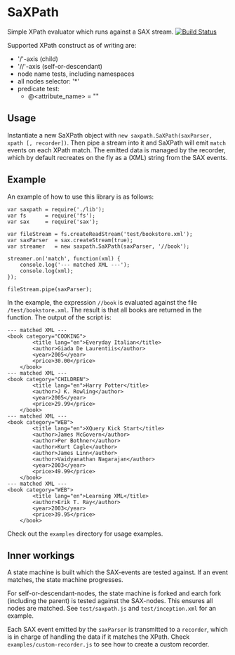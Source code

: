 SaXPath
=======
Simple XPath evaluator which runs against a SAX stream. [![Build Status](https://secure.travis-ci.org/StevenLooman/saxpath.png)](http://travis-ci.org/StevenLooman/saxpath)

Supported XPath construct as of writing are:
  - '/'-axis (child)
  - '//'-axis (self-or-descendant)
  - node name tests, including namespaces
  - all nodes selector: '*'
  - predicate test:
    - @<attribute_name> = "<literal>"

Usage
-----
Instantiate a new SaXPath object with `new saxpath.SaXPath(saxParser, xpath [, recorder])`. Then pipe a stream into it and SaXPath will emit `match` events on each XPath match. The emitted data is managed by the recorder, which by default recreates on the fly as a (XML) string from the SAX events.

Example
-------

An example of how to use this library is as follows:

```
var saxpath = require('./lib');
var fs      = require('fs');
var sax     = require('sax');

var fileStream = fs.createReadStream('test/bookstore.xml');
var saxParser  = sax.createStream(true);
var streamer   = new saxpath.SaXPath(saxParser, '//book');

streamer.on('match', function(xml) {
    console.log('--- matched XML ---');
    console.log(xml);
});

fileStream.pipe(saxParser);
```

In the example, the expression ```//book``` is evaluated against the file ```/test/bookstore.xml```. The result is that all books are returned in the function. The output of the script is:

```
--- matched XML ---
<book category="COOKING">
        <title lang="en">Everyday Italian</title>
        <author>Giada De Laurentiis</author>
        <year>2005</year>
        <price>30.00</price>
    </book>
--- matched XML ---
<book category="CHILDREN">
        <title lang="en">Harry Potter</title>
        <author>J K. Rowling</author>
        <year>2005</year>
        <price>29.99</price>
    </book>
--- matched XML ---
<book category="WEB">
        <title lang="en">XQuery Kick Start</title>
        <author>James McGovern</author>
        <author>Per Bothner</author>
        <author>Kurt Cagle</author>
        <author>James Linn</author>
        <author>Vaidyanathan Nagarajan</author>
        <year>2003</year>
        <price>49.99</price>
    </book>
--- matched XML ---
<book category="WEB">
        <title lang="en">Learning XML</title>
        <author>Erik T. Ray</author>
        <year>2003</year>
        <price>39.95</price>
    </book>
```

Check out the `examples` directory for usage examples.

Inner workings
--------------
A state machine is built which the SAX-events are tested against. If an event matches, the state machine progresses.

For self-or-descendant-nodes, the state machine is forked and earch fork (including the parent) is tested against the SAX-nodes. This ensures all nodes are matched. See `test/saxpath.js` and `test/inception.xml` for an example.

Each SAX event emitted by the `saxParser` is transmitted to a `recorder`, which is in charge of handling the data if it matches the XPath. Check `examples/custom-recorder.js` to see how to create a custom recorder.
